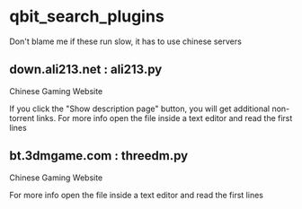 # qbit_search_plugins
Don't blame me if these run slow, it has to use chinese servers

## down.ali213.net : ali213.py
  Chinese Gaming Website
  
  If you click the "Show description page" button, you will get additional non-torrent links.
  For more info open the file inside a text editor and read the first lines
    
## bt.3dmgame.com : threedm.py
  Chinese Gaming Website
  
  For more info open the file inside a text editor and read the first lines
